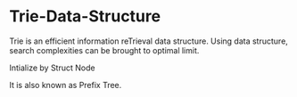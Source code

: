 # Trie-Data-Structure

Trie is an efficient information reTrieval data structure.
Using data structure, search complexities can be brought to optimal limit.

Intialize by Struct Node

It is also known as Prefix Tree.
